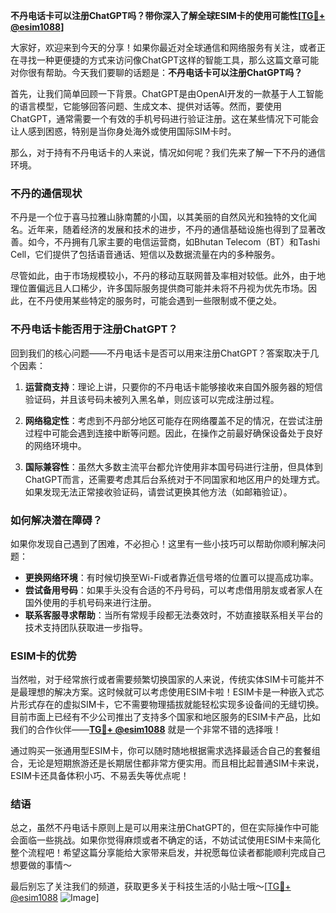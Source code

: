**不丹电话卡可以注册ChatGPT吗？带你深入了解全球ESIM卡的使用可能性[[TG💪+ @esim1088](https://t.me/s/esim1088)]**

大家好，欢迎来到今天的分享！如果你最近对全球通信和网络服务有关注，或者正在寻找一种更便捷的方式来访问像ChatGPT这样的智能工具，那么这篇文章可能对你很有帮助。今天我们要聊的话题是：**不丹电话卡可以注册ChatGPT吗？**

首先，让我们简单回顾一下背景。ChatGPT是由OpenAI开发的一款基于人工智能的语言模型，它能够回答问题、生成文本、提供对话等。然而，要使用ChatGPT，通常需要一个有效的手机号码进行验证注册。这在某些情况下可能会让人感到困惑，特别是当你身处海外或使用国际SIM卡时。

那么，对于持有不丹电话卡的人来说，情况如何呢？我们先来了解一下不丹的通信环境。

### 不丹的通信现状

不丹是一个位于喜马拉雅山脉南麓的小国，以其美丽的自然风光和独特的文化闻名。近年来，随着经济的发展和技术的进步，不丹的通信基础设施也得到了显著改善。如今，不丹拥有几家主要的电信运营商，如Bhutan Telecom（BT）和Tashi Cell，它们提供了包括语音通话、短信以及数据流量在内的多种服务。

尽管如此，由于市场规模较小，不丹的移动互联网普及率相对较低。此外，由于地理位置偏远且人口稀少，许多国际服务提供商可能并未将不丹视为优先市场。因此，在不丹使用某些特定的服务时，可能会遇到一些限制或不便之处。

### 不丹电话卡能否用于注册ChatGPT？

回到我们的核心问题——不丹电话卡是否可以用来注册ChatGPT？答案取决于几个因素：

1. **运营商支持**：理论上讲，只要你的不丹电话卡能够接收来自国外服务器的短信验证码，并且该号码未被列入黑名单，则应该可以完成注册过程。
   
2. **网络稳定性**：考虑到不丹部分地区可能存在网络覆盖不足的情况，在尝试注册过程中可能会遇到连接中断等问题。因此，在操作之前最好确保设备处于良好的网络环境中。

3. **国际兼容性**：虽然大多数主流平台都允许使用非本国号码进行注册，但具体到ChatGPT而言，还需要考虑其后台系统对于不同国家和地区用户的处理方式。如果发现无法正常接收验证码，请尝试更换其他方法（如邮箱验证）。

### 如何解决潜在障碍？

如果你发现自己遇到了困难，不必担心！这里有一些小技巧可以帮助你顺利解决问题：

- **更换网络环境**：有时候切换至Wi-Fi或者靠近信号塔的位置可以提高成功率。
- **尝试备用号码**：如果手头没有合适的不丹号码，可以考虑借用朋友或者家人在国外使用的手机号码来进行注册。
- **联系客服寻求帮助**：当所有常规手段都无法奏效时，不妨直接联系相关平台的技术支持团队获取进一步指导。

### ESIM卡的优势

当然啦，对于经常旅行或者需要频繁切换国家的人来说，传统实体SIM卡可能并不是最理想的解决方案。这时候就可以考虑使用ESIM卡啦！ESIM卡是一种嵌入式芯片形式存在的虚拟SIM卡，它不需要物理插拔就能轻松实现多设备间的无缝切换。目前市面上已经有不少公司推出了支持多个国家和地区服务的ESIM卡产品，比如我们的合作伙伴——**[TG💪+ @esim1088](https://t.me/s/esim1088)** 就是一个非常不错的选择哦！

通过购买一张通用型ESIM卡，你可以随时随地根据需求选择最适合自己的套餐组合，无论是短期旅游还是长期居住都非常方便实用。而且相比起普通SIM卡来说，ESIM卡还具备体积小巧、不易丢失等优点呢！

### 结语

总之，虽然不丹电话卡原则上是可以用来注册ChatGPT的，但在实际操作中可能会面临一些挑战。如果你觉得麻烦或者不确定的话，不妨试试使用ESIM卡来简化整个流程吧！希望这篇分享能给大家带来启发，并祝愿每位读者都能顺利完成自己想要做的事情～

最后别忘了关注我们的频道，获取更多关于科技生活的小贴士哦～[[TG💪+ @esim1088](https://t.me/s/esim1088) ![Image](https://i.postimg.cc/4NQfJmqS/Snipaste-2025-05-13-00-14-12.png)]